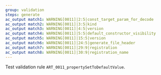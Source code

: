 ```yaml
---
group: validation
steps: generate
ac_output match1: WARNING[0011]|2:5|const_target_param_for_decode
ac_output match2: WARNING[0011]|3:5|kind
ac_output match3: WARNING[0011]|4:5|version
ac_output match4: WARNING[0011]|5:5|default_constructor_visibility
ac_output match5: WARNING[0011]|15:5|version
ac_output match6: WARNING[0011]|24:5|generate_file_header
ac_output match7: WARNING[0011]|29:9|registration
ac_output match8: WARNING[0011]|30:9|registration_name
---
```

Test validation rule `ART_0011_propertySetToDefaultValue`.
